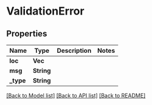 # ValidationError

## Properties

| Name      | Type            | Description | Notes |
| --------- | --------------- | ----------- | ----- |
| **loc**   | **Vec<String>** |             |       |
| **msg**   | **String**      |             |       |
| **_type** | **String**      |             |       |

[[Back to Model list]](../README.md#documentation-for-models)
[[Back to API list]](../README.md#documentation-for-api-endpoints)
[[Back to README]](../README.md)

